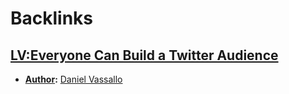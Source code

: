 
# Backlinks
## [LV:Everyone Can Build a Twitter Audience](<LV:Everyone Can Build a Twitter Audience.md>)
- **[Author](<Author.md>):** [Daniel Vassallo](<Daniel Vassallo.md>)

